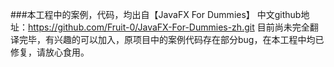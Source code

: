 ###本工程中的案例，代码，均出自【JavaFX For Dummies】
中文github地址：https://github.com/Fruit-0/JavaFX-For-Dummies-zh.git
目前尚未完全翻译完毕，有兴趣的可以加入，原项目中的案例代码存在部分bug，在本工程中均已修复，请放心食用。